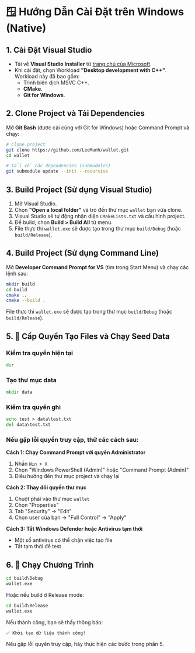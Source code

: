 # 🪟 Hướng Dẫn Cài Đặt trên Windows (Native)

## 1. Cài Đặt Visual Studio

- Tải về **Visual Studio Installer** từ [trang chủ của Microsoft](https://visualstudio.microsoft.com/downloads/).
- Khi cài đặt, chọn Workload **"Desktop development with C++"**. Workload này đã bao gồm:
  - Trình biên dịch MSVC C++.
  - **CMake**.
  - **Git for Windows**.

## 2. Clone Project và Tải Dependencies

Mở **Git Bash** (được cài cùng với Git for Windows) hoặc Command Prompt và chạy:

```bash
# Clone project
git clone https://github.com/LeeManh/wallet.git
cd wallet

# Tải về các dependencies (submodules)
git submodule update --init --recursive
```

## 3. Build Project (Sử dụng Visual Studio)

1.  Mở Visual Studio.
2.  Chọn **"Open a local folder"** và trỏ đến thư mục `wallet` bạn vừa clone.
3.  Visual Studio sẽ tự động nhận diện `CMakeLists.txt` và cấu hình project.
4.  Để build, chọn **Build > Build All** từ menu.
5.  File thực thi `wallet.exe` sẽ được tạo trong thư mục `build/Debug` (hoặc `build/Release`).

## 4. Build Project (Sử dụng Command Line)

Mở **Developer Command Prompt for VS** (tìm trong Start Menu) và chạy các lệnh sau:

```bash
mkdir build
cd build
cmake ..
cmake --build .
```

File thực thi `wallet.exe` sẽ được tạo trong thư mục `build/Debug` (hoặc `build/Release`).

## 5. 🔐 Cấp Quyền Tạo Files và Chạy Seed Data

### Kiểm tra quyền hiện tại

```cmd
dir
```

### Tạo thư mục data

```cmd
mkdir data
```

### Kiểm tra quyền ghi

```cmd
echo test > data\test.txt
del data\test.txt
```

### Nếu gặp lỗi quyền truy cập, thử các cách sau:

**Cách 1: Chạy Command Prompt với quyền Administrator**

1. Nhấn `Win + X`
2. Chọn "Windows PowerShell (Admin)" hoặc "Command Prompt (Admin)"
3. Điều hướng đến thư mục project và chạy lại

**Cách 2: Thay đổi quyền thư mục**

1. Chuột phải vào thư mục `wallet`
2. Chọn "Properties"
3. Tab "Security" → "Edit"
4. Chọn user của bạn → "Full Control" → "Apply"

**Cách 3: Tắt Windows Defender hoặc Antivirus tạm thời**

- Một số antivirus có thể chặn việc tạo file
- Tắt tạm thời để test

## 6. 🚀 Chạy Chương Trình

```cmd
cd build\Debug
wallet.exe
```

Hoặc nếu build ở Release mode:

```cmd
cd build\Release
wallet.exe
```

Nếu thành công, bạn sẽ thấy thông báo:

```
✅ Khởi tạo dữ liệu thành công!
```

Nếu gặp lỗi quyền truy cập, hãy thực hiện các bước trong phần 5.
